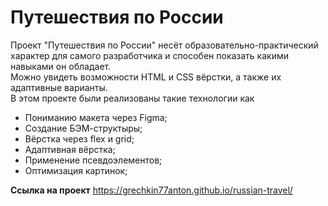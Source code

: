 # Путешествия по России 
Проект "Путешествия по России" несёт образовательно-практический характер для самого разработчика и способен показать какими навыками он обладает.  
Можно увидеть возможности HTML и CSS вёрстки, а также их адаптивные варианты.  
В этом проекте были реализованы такие технологии как  
* Пониманию макета через Figma;
* Создание БЭМ-структыры; 
* Вёрстка через flex и grid;
* Адаптивная вёрстка;
* Применение псевдоэлементов;
* Оптимизация картинок;

**Ссылка на проект**
https://grechkin77anton.github.io/russian-travel/